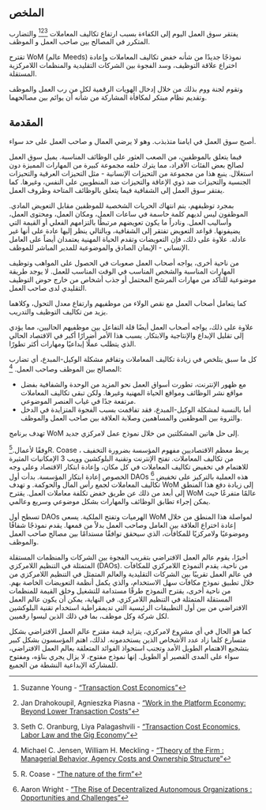 

## الملخص

يفتقر سوق العمل اليوم إلى الكفاءة بسبب ارتفاع تكاليف المعاملات [^1][^2][^3] والتضارب المتكرر في المصالح بين صاحب العمل و الموظف.

تقترح WoM (عالم Meeds) نموذجًا جديدًا من شأنه خفض تكاليف المعاملات وإعادة اختراع علاقة التوظيف، وسد الفجوة بين الشركات التقليدية والمنظمات اللامركزية المستقلة.

وتقوم لجنة ووم بذلك من خلال إدخال الهويات الرقمية لكل من رب العمل والموظف وتقديم نظام مبتكر لمكافأة المشاركة من شأنه أن يوائم بين مصالحهما.

## المقدمة

أصبح سوق العمل في ايامنا متذبذب. وهو لا يرضي العمال و صاحب العمل على حد سواء.

فيما يتعلق بالموظفين، من الصعب العثور على الوظائف المناسبة. يميل سوق العمل لصالح بعض الفئات الأفراد، مما يترك خلفه مجموعة كبيرة من المهارات المميزة دون استغلال. ينبع هذا من مجموعة من التحيزات الإنسانية - مثل التحيزات العرقية والتحيزات الجنسية والتحيزات ضد ذوي الإعاقة والتحيزات ضد المنطويين على النفس، وغيرها. كما يفتقر سوق العمل إلى الشفافية فيما يتعلق بالوظائف المتاحة وظروف العمل.

بمجرد توظيفهم، يتم انتهاك الحريات الشخصية للموظفين مقابل التعويض المادي. الموظفون ليس لديهم كلمة حاسمة في ساعات العمل، ومكان العمل، ومحتوى العمل، وأساليب العمل. ونادراً ما يكون تعويضهم مرتبطًا بالتزامهم الفعلي أو القيمة التي يضيفونها. قواعد التعويض تفتقر إلى الشفافية، وبالتالي ينظر إليها عادة على أنها غير عادلة. علاوة على ذلك، فإن التعويضات وتقدم الحياة المهنية يعتمدان أيضاً على العامل الإنساني - الإيمان الصادق والموضوعية للمدير المباشر للموظف.

من ناحية أخرى، يواجه أصحاب العمل صعوبات في الحصول على المواهب وتوظيف المهارات المناسبة والشخص المناسب في الوقت المناسب للعمل. لا يوجد طريقة موضوعية للتأكد من مهارات المرشح المحتمل أو جذب أشخاص من خارج حوض التوظيف التقليدي لدى صاحب العمل.

كما يتعامل أصحاب العمل مع نقص الولاء من موظفيهم وارتفاع معدل التحول، وكلاهما يزيد من تكاليف التوظيف والتدريب.

علاوة على ذلك، يواجه أصحاب العمل أيضًا قلة التفاعل بين موظفيهم الحاليين، مما يؤدي إلى تقليل الإبداع والإنتاجية والابتكار. يسبب هذا الأمر أضرارًا أكبر في الاقتصاد الحالي الذي يتطلب عملًا إبداعيًا ومهارات أكثر تطورًا.

كل ما سبق يتلخص في زيادة تكاليف المعاملات وتفاقم مشكلة الوكيل-المبدع، أي تضارب المصالح بين الموظف وصاحب العمل. [^4]:

- مع ظهور الإنترنت، تطورت أسواق العمل نحو المزيد من الوحدة والشفافية بفضل مواقع نشر الوظائف ومواقع الحياة المهنية وغيرها. ولكن تبقى تكاليف المعاملات مرتفعة جدًا في غياب العنصر الموضوعي.
- أما بالنسبة لمشكلة الوكيل-المبدع، فقد تفاقمت بسبب الفجوة المتزايدة في الدخل والثروة بين الموظفين والمساهمين وصلابة العلاقة بين صاحب العمل والموظف.

تهدف برنامج WoM إلى حل هاتين المشكلتين من خلال نموذج عمل لامركزي جديد.

وفقًا لأعمال.[^5]R. Coase ، يربط معظم الاقتصاديين مفهوم المؤسسة بضرورة التخفيف من تكاليف المعاملات. تفتح الإنترنت وتقنية البلوكشين وويب 3 الإمكانيات المثيرة للاهتمام في تخفيض تكاليف المعاملات في كل مكان، وإعادة ابتكار الاقتصاد وعلى وجه الخصوص إعادة ابتكار المؤسسة. بدأت أول DAOs [^6] هذه العملية بالتركيز على تخفيض تكاليف المعاملات لجمع رأس المال والحوكمة. و تهدف WoM إلى زيادة دفع هذا المنطق إلى أبعد من ذلك عن طريق خفض تكلفة معاملات العمل. يقترح WoM عالمًا متفرعًا حيث يمكن إجراء تطابق الوظائف والمهارات بشكل موضوعي وسريع وعالمي.

تسطح أول DAOs الهرميات وتفتح الملكية. يسعى WoM لمواصلة هذا المنطق من خلال إعادة اختراع العلاقة بين العامل وصاحب العمل بدلاً من قمعها. يقدم نموذجًا شفافًا وموضوعيًا ولامركزيًا للمكافآت، الذي سيحقق توافقًا مستدامًا بين مصالح صاحب العمل والموظف.

أخيرًا، يقوم عالم العمل الافتراضي بتقريب الفجوة بين الشركات والمنظمات المستقلة المتمثلة في التنظيم اللامركزي (DAOs). من ناحية، يقدم النموذج اللامركزي للمكافآت في عالم العمل تقريبًا بين الشركات التقليدية والعالم المتمثل في التنظيم اللامركزي من خلال تطبيق نموذج مكافآت سهل الاستخدام، والذي يكمل أنظمة التعويضات الخاصة بهم. من ناحية أخرى، يقترح النموذج طرقًا مستدامة للتشغيل وخلق القيمة للمنظمات المستقلة المتمثلة في التنظيم اللامركزي. في النهاية، يمكن أن يكون عالم العمل الافتراضي من بين أول التطبيقات الرئيسية التي تديمقراطية استخدام تقنية البلوكشين لكل شركة وكل موظف، بما في ذلك الذين ليسوا رقميين.

كما هو الحال في أي مشروع لامركزي، يتزايد قيمة مقترح عالم العمل الافتراضي بشكل متسارع كلما زاد عدد الأشخاص الذين يستخدمونه. لذلك، اهتم المؤسسون بشكل كبير بتشجيع الاهتمام الطويل الأمد وتجنب استحواذ الفوائد المتعلقة بعالم العمل الافتراضي، سواء على المدى القصير أو الطويل. إنها نموذج مفتوح، لا يزال يجري بناؤه، ومفتوح للمشاركة الإبداعية النشطة من الجميع.


[^1]: Suzanne Young - [“Transaction Cost Economics”](https://www.academia.edu/24703426/Transaction_Cost_Economics)
[^2]: Jan Drahokoupil, Agnieszka Piasna - [“Work in the Platform Economy: Beyond Lower Transaction Costs”](https://www.intereconomics.eu/contents/year/2017/number/6/article/work-in-the-platform-economy-beyond-lower-transaction-costs.html)
[^3]: Seth C. Oranburg, Liya Palagashvili - [“Transaction Cost Economics, Labor Law and the Gig Economy”](https://dsc.duq.edu/cgi/viewcontent.cgi?article=1115&context=law-faculty-scholarship)
[^4]: Michael C. Jensen, William H. Meckling - [“Theory of the Firm : Managerial Behavior, Agency Costs and Ownership Structure”](https://www.sfu.ca/~wainwrig/Econ400/jensen-meckling.pdf)
[^5]: R. Coase - [“The nature of the firm”](http://econdse.org/wp-content/uploads/2014/09/firm-coase.pdf)
[^6]: Aaron Wright - [“The Rise of Decentralized Autonomous Organizations : Opportunities and Challenges”](https://stanford-jblp.pubpub.org/pub/rise-of-daos/release/1)

